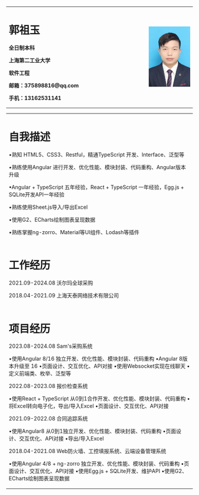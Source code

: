 <table border="0">
  <tr>
    <td width="75%">
      <h1>郭祖玉</h1>
      <p><b>全日制本科</b></p>
      <p><b>上海第二工业大学</b></p>
      <p><b>软件工程</b></p>
      <p><b>邮箱：375898816@qq.com</b></p>
      <p><b>手机：13162531141</b></p>
    </td>
    <td width="25%">
      <img src="/portrait.jpg" width="100%">
    </td>
  </tr>
</table>
<table border="0">
  <tr>
    <td>
      <h1>自我描述</h1>
      <p>•熟知 HTML5、CSS3、Restful，精通TypeScript 开发、Interface、泛型等</p>
      <p>•熟练使用Angular 进行开发、优化性能、模块封装、代码重构、Angular版本升级</p>
      <p>•Angular + TypeScript 五年经验，React + TypeScript 一年经验，Egg.js + SQLite开发API一年经验</p>
      <p>•熟练使用Sheet.js导入/导出Excel</p>
      <p>•使用G2、ECharts绘制图表呈现数据</p>
      <p>•熟练掌握ng-zorro、Material等UI组件、Lodash等插件</p>
    </td>
  </tr>
  <tr>
    <td>
      <h1>工作经历</h1>
      <p>2021.09-2024.08 沃尔玛全球采购</p>
      <p>2018.04-2021.09 上海天泰网络技术有限公司</p>
    </td>
  </tr>
  <tr>
    <td>
      <h1>项目经历</h1>
      <p>2023.08-2024.08 Sam's采购系统</p>
      <p>
        •使用Angular 8/16 独立开发、优化性能、模块封装、代码重构
        •Angular 8版本升级至 16
        •页面设计、交互优化、API对接
        •使用Websocket实现在线聊天
        •定义前端类、枚举、泛型等
      </p>
      <p>2022.08-2023.08 报价检查系统</p>
      <p>
        •使用React + TypeScript 从0到1合作开发、优化性能、模块封装、代码重构
        •将Excel转向电子化，导出/导入Excel
        •页面设计、交互优化、API对接
      </p>
      <p>2021.09-2022.08 合同追踪系统</p>
      <p>
        •使用Angular8 从0到1独立开发、优化性能、模块封装、代码重构
        •页面设计、交互优化、API对接
        •导出/导入Excel
      </p>
      <p>2018.04-2021.08 Web防火墙、工控填报系统、云端设备管理系统</p>
      <p>
        •使用Angular 4/8 + ng-zorro 独立开发、优化性能、模块封装、代码重构
        •页面设计、交互优化、API对接
        •使用Egg.js + SQLite开发、维护API
        •使用G2、ECharts绘制图表呈现数据
      </p>
    </td>
  </tr>
</table>
